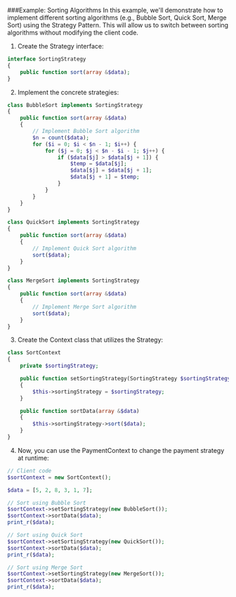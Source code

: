 ###Example: Sorting Algorithms
In this example, we'll demonstrate how to implement different sorting algorithms (e.g., Bubble Sort, Quick Sort, Merge Sort) using the Strategy Pattern. This will allow us to switch between sorting algorithms without modifying the client code.

1. Create the Strategy interface:
```php
interface SortingStrategy
{
    public function sort(array &$data);
}

```

2. Implement the concrete strategies:
```php
class BubbleSort implements SortingStrategy
{
    public function sort(array &$data)
    {
        // Implement Bubble Sort algorithm
        $n = count($data);
        for ($i = 0; $i < $n - 1; $i++) {
            for ($j = 0; $j < $n - $i - 1; $j++) {
                if ($data[$j] > $data[$j + 1]) {
                    $temp = $data[$j];
                    $data[$j] = $data[$j + 1];
                    $data[$j + 1] = $temp;
                }
            }
        }
    }
}

class QuickSort implements SortingStrategy
{
    public function sort(array &$data)
    {
        // Implement Quick Sort algorithm
        sort($data);
    }
}

class MergeSort implements SortingStrategy
{
    public function sort(array &$data)
    {
        // Implement Merge Sort algorithm
        sort($data);
    }
}

```
3. Create the Context class that utilizes the Strategy:
```php
class SortContext
{
    private $sortingStrategy;

    public function setSortingStrategy(SortingStrategy $sortingStrategy)
    {
        $this->sortingStrategy = $sortingStrategy;
    }

    public function sortData(array &$data)
    {
        $this->sortingStrategy->sort($data);
    }
}

```
4. Now, you can use the PaymentContext to change the payment strategy at runtime:
```php
// Client code
$sortContext = new SortContext();

$data = [5, 2, 8, 3, 1, 7];

// Sort using Bubble Sort
$sortContext->setSortingStrategy(new BubbleSort());
$sortContext->sortData($data);
print_r($data);

// Sort using Quick Sort
$sortContext->setSortingStrategy(new QuickSort());
$sortContext->sortData($data);
print_r($data);

// Sort using Merge Sort
$sortContext->setSortingStrategy(new MergeSort());
$sortContext->sortData($data);
print_r($data);

```